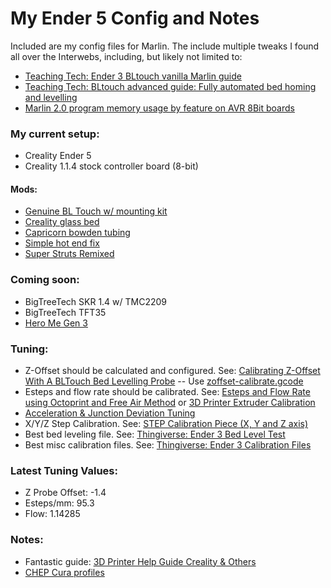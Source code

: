 # My Ender 5 Config and Notes

Included are my config files for Marlin. The include multiple tweaks I found all over the Interwebs, including, but likely not limited to:

- [Teaching Tech: Ender 3 BLtouch vanilla Marlin guide](https://www.youtube.com/watch?v=sUlqrSq6LeY&t=324s)
- [Teaching Tech: BLtouch advanced guide: Fully automated bed homing and levelling](https://www.youtube.com/watch?v=BV11-VOQjMc)
- [Marlin 2.0 program memory usage by feature on AVR 8Bit boards](https://www.crosslink.io/marlin-2-0-memory-usage-by-feature/)

### My current setup:

- Creality Ender 5
- Creality 1.1.4 stock controller board (8-bit)

#### Mods:

- [Genuine BL Touch w/ mounting kit](https://www.creality3dofficial.com/products/creality-bl-touch)
- [Creality glass bed](https://www.creality3dofficial.com/products/creality-new-upgraded-heated-bed-build-plate-surface)
- [Capricorn bowden tubing](https://www.amazon.ca/gp/product/B07XXRVGP9/ref=ppx_yo_dt_b_search_asin_title)
- [Simple hot end fix](https://www.youtube.com/watch?v=7tCxO17XZtw)
- [Super Struts Remixed](https://www.thingiverse.com/thing:3661405)

### Coming soon:
- BigTreeTech SKR 1.4 w/ TMC2209
- BigTreeTech TFT35
- [Hero Me Gen 3](https://www.thingiverse.com/thing:3182917)


### Tuning:

- Z-Offset should be calculated and configured. See: [Calibrating Z-Offset With A BLTouch Bed Levelling Probe](https://www.youtube.com/watch?v=y_1Kg45APko) -- Use [zoffset-calibrate.gcode](gcode/zoffset-calibrate.gcode)
- Esteps and flow rate should be calibrated. See: [Esteps and Flow Rate using Octoprint and Free Air Method](https://www.youtube.com/watch?v=HVljfDVPp3o) or [3D Printer Extruder Calibration](https://www.youtube.com/watch?v=xzQjtWhg9VE)
- [Acceleration & Junction Deviation Tuning](https://www.youtube.com/watch?v=Mnvj6xCzikM)
- X/Y/Z Step Calibration. See: [STEP Calibration Piece (X, Y and Z axis)](https://www.thingiverse.com/thing:195604)
- Best bed leveling file. See: [Thingiverse: Ender 3 Bed Level Test](https://www.thingiverse.com/thing:2987803)
- Best misc calibration files. See: [Thingiverse: Ender 3 Calibration Files](https://www.thingiverse.com/thing:3071464)

### Latest Tuning Values:

- Z Probe Offset: -1.4
- Esteps/mm: 95.3
- Flow: 1.14285


### Notes:

- Fantastic guide: [3D Printer Help Guide Creality & Others](https://www.th3dstudio.com/knowledgebase/3d-printer-help-guide-creality-others/)
- [CHEP Cura profiles](https://www.chepclub.com/cura-profiles.html)
